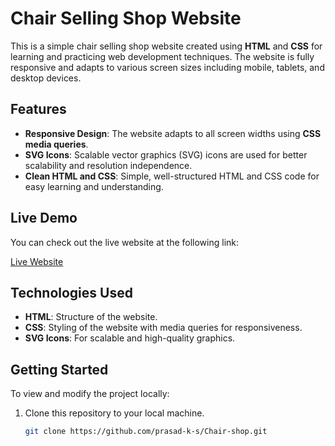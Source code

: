 # Chair Selling Shop Website

This is a simple chair selling shop website created using **HTML** and **CSS** for learning and practicing web development techniques. The website is fully responsive and adapts to various screen sizes including mobile, tablets, and desktop devices.

## Features

- **Responsive Design**: The website adapts to all screen widths using **CSS media queries**.
- **SVG Icons**: Scalable vector graphics (SVG) icons are used for better scalability and resolution independence.
- **Clean HTML and CSS**: Simple, well-structured HTML and CSS code for easy learning and understanding.

## Live Demo

You can check out the live website at the following link:

[Live Website](https://prasad-chair-shop.netlify.app)

## Technologies Used

- **HTML**: Structure of the website.
- **CSS**: Styling of the website with media queries for responsiveness.
- **SVG Icons**: For scalable and high-quality graphics.

## Getting Started

To view and modify the project locally:

1. Clone this repository to your local machine.
   
   ```bash
   git clone https://github.com/prasad-k-s/Chair-shop.git
